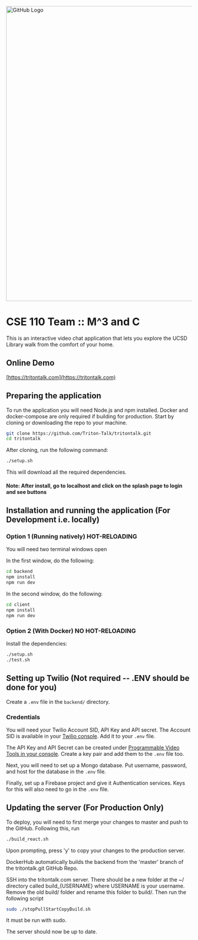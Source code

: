 <img src="https://i.imgur.com/KoEzlLt.jpg" alt="GitHub Logo" width="800"/>

# CSE 110 Team :: M^3 and C

This is an interactive video chat application that lets you explore the UCSD Library walk from the comfort of your home.

## Online Demo
[https://tritontalk.com](https://tritontalk.com)

## Preparing the application 

To run the application you will need Node.js and npm installed. 
Docker and docker-compose are only required if building for production.
Start by cloning or downloading the repo to your machine.

```bash
git clone https://github.com/Triton-Talk/tritontalk.git
cd tritontalk
```

After cloning, run the following command:  
```bash
./setup.sh
```

This will download all the required dependencies.

#### Note: After install, go to localhost and click on the splash page to login and see buttons

## Installation and running the application (For Development i.e. locally)

### Option 1 (Running natively) HOT-RELOADING

You will need two terminal windows open

In the first window, do the following: 
```bash
cd backend
npm install
npm run dev 
```

In the second window, do the following: 
```bash
cd client
npm install
npm run dev 
```

### Option 2 (With Docker) NO HOT-RELOADING

Install the dependencies:

```bash
./setup.sh
./test.sh
```

## Setting up Twilio (Not required -- .ENV should be done for you)
Create a `.env` file in the `backend/` directory.

### Credentials

You will need your Twilio Account SID, API Key and API secret. 
The Account SID is available in your [Twilio console](https://www.twilio.com/console).
Add it to your `.env` file.

The API Key and API Secret can be created under [Programmable Video Tools in your console](https://www.twilio.com/console/video/project/api-keys). 
Create a key pair and add them to the `.env` file too.

Next, you will need to set up a Mongo database. Put username, password, and host for the database in the `.env` file.

Finally, set up a Firebase project and give it Authentication services. Keys for this will also need to go in the `.env` file.



## Updating the server (For Production Only)
To deploy, you will need to first merge your changes to master and push to the GitHub. Following this, run 

```bash
./build_react.sh
```

Upon prompting, press 'y' to copy your changes to the production server.

DockerHub automatically builds the backend from the 'master' branch of the tritontalk.git GitHub Repo.

SSH into the tritontalk.com server. 
There should be a new folder at the ~/ directory called build_{USERNAME} where USERNAME is your username.
Remove the old build/ folder and rename this folder to build/. 
Then run the following script

```bash
sudo ./stopPullStartCopyBuild.sh
```

It must be run with sudo.

The server should now be up to date.
